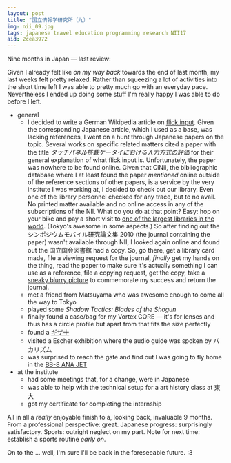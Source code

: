 ```yaml
---
layout: post
title: "国立情報学研究所〔九〕"
img: nii_09.jpg
tags: japanese travel education programming research NII17
aid: 2cea3972
---
```


Nine months in Japan — last review:

Given I already felt like *on my way back* towards the end of last month, my last weeks felt pretty relaxed. Rather than squeezing a lot of activities into the short time left I was able to pretty much go with an everyday pace. Nevertheless I ended up doing some stuff I'm really happy I was able to do before I left.  

* general
    * I decided to write a German Wikipedia article on [flick input](https://de.wikipedia.org/wiki/Flick-Input). Given the corresponding Japanese article, which I used as a base, was lacking references, I went on a hunt through Japanese papers on the topic. Several works on specific related matters cited a paper with the title *<span class="mixlang"><span class="swap" swap="An evaluation of input system on the touch panel phone"><span class="inner">タッチパネル搭載ケータイにおける入力方式の評価</span></span></span>* for their general explanation of what flick input is. Unfortunately, the paper was nowhere to be found online. Given that CiNii, the bibliographic database where I at least found the paper *mentioned* online outside of the reference sections of other papers, is a service by the very institute I was working at, I decided to check out our library. Even one of the library personnel checked for any trace, but to no avail. No printed matter available and no online access in any of the subscriptions of the NII. What do you do at that point? Easy: hop on your bike and pay a short visit to [one of the largest libraries in the world](https://en.wikipedia.org/wiki/National_Diet_Library). (Tokyo's awesome in some aspects.) So after finding out the <span class="mixlang"><span class="swap" swap="Proceedings of the symposium on mobile interactions 2010"><span class="inner">シンポジウムモバイル研究論文集 2010</span></span></span> (the journal containing the paper) wasn't available through NII, I looked again online and found out the <span class="mixlang"><span class="swap" swap="National Diet Library of Japan"><span class="inner">国立国会図書館</span></span></span> had a copy. So, go there, get a library card made, file a viewing request for the journal, *finally* get my hands on the thing, read the paper to make sure it's actually something I can use as a reference, file a copying request, get the copy, take a [sneaky blurry picture](/assets/img/blog/nii_add_08.jpg) to commemorate my success and return the journal. 
    * met a friend from Matsuyama who was awesome enough to come all the way to Tokyo
    * played some *Shadow Tactics: Blades of the Shogun*
    * finally found a case/bag for my Vortex CORE — it's for lenses and thus has a circle profile but apart from that fits the size perfectly
    * found a <span class="mixlang"><span class="swap" swap="10 Yen coin with a reeded edge (they made them like that for the first 8 years)"><span class="inner">[ギザ十](https://ja.wikipedia.org/wiki/%E3%82%AE%E3%82%B6%E5%8D%81)</span></span></span>
    * visited a Escher exhibition where the audio guide was spoken by <span class="mixlang"><span class="swap" swap="my favorite Japanese comedian"><span class="inner">バカリズム</span></span></span>
    * was surprised to reach the gate and find out I was going to fly home in the [BB-8 ANA JET](/assets/img/blog/nii_add_09.jpg)
* at the institute
    * had some meetings that, for a change, were in Japanese
    * was able to help with the technical setup for a art history class at <span class="mixlang"><span class="swap" swap="the University of Tokyo"><span class="inner">東大</span></span></span>
    * got my certificate for completing the internship

All in all a *really* enjoyable finish to a, looking back, invaluable 9 months. From a professional perspective: great. Japanese progress: surprisingly satisfactory. Sports: outright neglect on my part. Note for next time: establish a sports routine *early on*.

On to the ... well, I'm sure I'll be back in the foreseeable future. :3